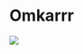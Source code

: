# Omkarrr
<img src="https://media0.giphy.com/media/3o7bu7wtT19WfBAt0Y/giphy.gif?cid=790b76114d67841f7c8a5159bd8a4745c277efde1893403d&rid=giphy.gif&ct=g">
